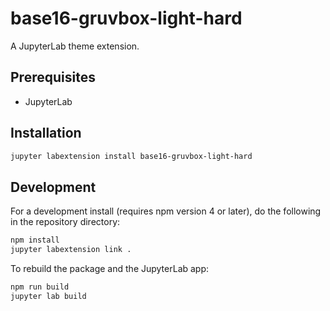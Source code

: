 # base16-gruvbox-light-hard

A JupyterLab theme extension.

## Prerequisites

* JupyterLab

## Installation

```bash
jupyter labextension install base16-gruvbox-light-hard
```

## Development

For a development install (requires npm version 4 or later), do the following in the repository directory:

```bash
npm install
jupyter labextension link .
```

To rebuild the package and the JupyterLab app:

```bash
npm run build
jupyter lab build
```

